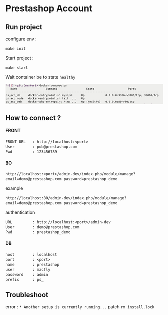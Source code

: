 # Prestashop Account

## Run project

configure env :
```
make init
```

Start project :  
```
make start
```

Wait container be to state `healthy`  

![](doc/healthy.png)

## How to connect ?

#### FRONT
```
FRONT URL   : http://localhost:<port>
User        : pub@prestashop.com  
Pwd         : 123456789  
```

#### BO
```
http://localhost:<port>/admin-dev/index.php/module/manage?email=demo@prestashop.com password=prestashop_demo
```
example
```
http://localhost:80/admin-dev/index.php/module/manage?email=demo@prestashop.com password=prestashop_demo
```

authentication
```
URL         : http://localhost:<port>/admin-dev  
User        : demo@prestashop.com  
Pwd         : prestashop_demo
```

#### DB
```
host        : localhost
port        : <port>
name        : prestashop  
user        : macfly  
password    : admin  
prefix      : ps_
```

## Troubleshoot
error : `* Another setup is currently running...` patch `rm install.lock`
